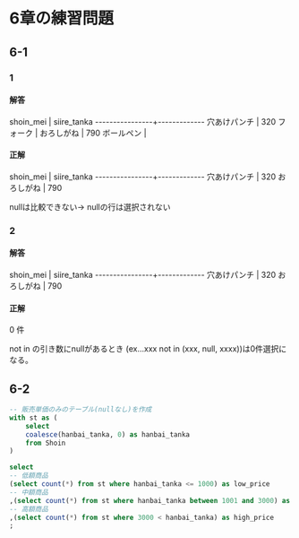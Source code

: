# 6章の練習問題

## 6-1

### 1

#### 解答

   shoin_mei    | siire_tanka
----------------+-------------
 穴あけパンチ   |         320
 フォーク       |
 おろしがね     |         790
 ボールペン     |

#### 正解

   shoin_mei    | siire_tanka
----------------+-------------
 穴あけパンチ   |         320
 おろしがね     |         790

nullは比較できない→ nullの行は選択されない

### 2

#### 解答

   shoin_mei    | siire_tanka
----------------+-------------
 穴あけパンチ   |         320
 おろしがね     |         790

#### 正解

0 件

not in の引き数にnullがあるとき (ex...xxx not in (xxx, null, xxxx))は0件選択になる。

## 6-2

```SQL
-- 販売単価のみのテーブル(nullなし)を作成
with st as (
    select
    coalesce(hanbai_tanka, 0) as hanbai_tanka
    from Shoin
)

select
-- 低額商品
(select count(*) from st where hanbai_tanka <= 1000) as low_price
-- 中額商品
,(select count(*) from st where hanbai_tanka between 1001 and 3000) as mid_price
-- 高額商品
,(select count(*) from st where 3000 < hanbai_tanka) as high_price
;
```
